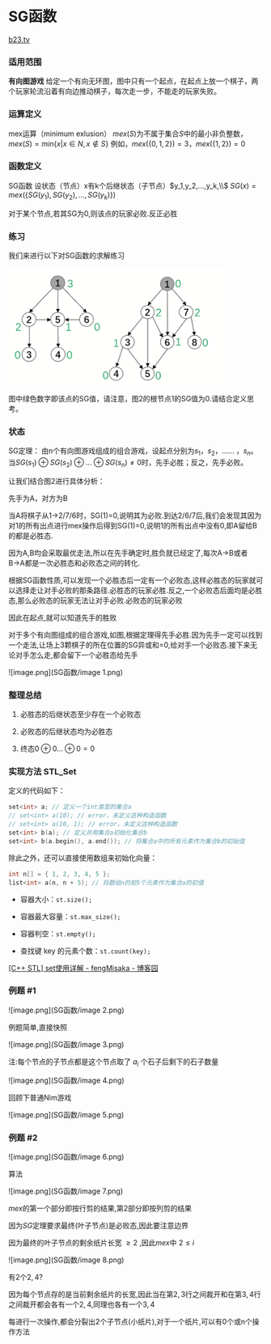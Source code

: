 # SG函数



[b23.tv](https://b23.tv/1EhMtYO)

### 适用范围


**有向图游戏**
给定一个有向无环图，图中只有一个起点，在起点上放一个棋子，两个玩家轮流沿着有向边推动棋子，每次走一步，不能走的玩家失败。


### 运算定义


mex运算（minimum exlusion）
$mex(S)$为不属于集合$S$中的最小非负整数， $mex(S)=min\{x|x\in N,x\notin S\}$ 例如，$mex(\{0,1,2\})=3，mex(\{1,2\})=0$


### 函数定义


SG函数
设状态（节点）x有k个后继状态（子节点）$y_1,y_2,...,y_k,\\$
$SG(x)=mex(\{SG(y_1),SG(y_2),...,SG(y_k)\})$

对于某个节点,若其SG为0,则该点的玩家必败.反正必胜

### 练习

我们来进行以下对SG函数的求解练习

![image.png](SG函数/image.png)

图中绿色数字即该点的SG值，请注意，图2的根节点1的SG值为0.请结合定义思考。

### 状态

SG定理：
由n个有向图游戏组成的组合游戏，设起点分别为$s_{1}$，$s_{2}$，…… ，$s_{n}$。
当$SG(s_{1})\oplus SG(s_{2})\oplus … \oplus SG(s_{n})\neq 0$时，先手必胜；反之，先手必败。



让我们结合图2进行具体分析：

先手为A，对方为B

当A将棋子从1→2/7/6时，SG(1)=0,说明其为必败.到达2/6/7后,我们会发现其因为对1的所有出点进行mex操作后得到SG(1)=0,说明1的所有出点中没有0,即A留给B的都是必胜态.

因为A,B均会采取最优走法,所以在先手确定时,胜负就已经定了,每次A→B或者B→A都是一次必胜态和必败态之间的转化.

根据SG函数性质,可以发现一个必胜态后一定有一个必败态,这样必胜态的玩家就可以选择走让对手必败的那条路径.必胜态的玩家必胜.反之,一个必败态后面均是必胜态,那么必败态的玩家无法让对手必败.必败态的玩家必败

因此在起点,就可以知道先手的胜败



对于多个有向图组成的组合游戏,如图,根据定理得先手必胜.因为先手一定可以找到一个走法,让场上3颗棋子的所在位置的SG异或和=0,给对手一个必败态.接下来无论对手怎么走,都会留下一个必胜态给先手

![image.png](SG函数/image 1.png)

### 整理总结

1. 必胜态的后继状态至少存在一个必败态

2. 必败态的后继状态均为必胜态

3. 终态$0\oplus0...\oplus0=0$



### 实现方法 STL_Set

定义的代码如下：

```C++
set<int> a; // 定义一个int类型的集合a
// set<int> a(10); // error，未定义这种构造函数
// set<int> a(10, 1); // error，未定义这种构造函数
set<int> b(a); // 定义并用集合a初始化集合b
set<int> b(a.begin(), a.end()); // 将集合a中的所有元素作为集合b的初始值
```



除此之外，还可以直接使用数组来初始化向量：

```C++
int n[] = { 1, 2, 3, 4, 5 };
list<int> a(n, n + 5); // 将数组n的前5个元素作为集合a的初值
```

- 容器大小：`st.size();`

- 容器最大容量：`st.max_size();`

- 容器判空：`st.empty();`

- 查找键 key 的元素个数：`st.count(key);`

[[C++ STL] set使用详解 - fengMisaka - 博客园](https://www.cnblogs.com/linuxAndMcu/p/10261014.html)

### 例题 #1

![image.png](SG函数/image 2.png)

例题简单,直接快照

![image.png](SG函数/image 3.png)

注:每个节点的子节点都是这个节点取了 $a_i$ 个石子后剩下的石子数量

![image.png](SG函数/image 4.png)

回顾下普通Nim游戏

![image.png](SG函数/image 5.png)

### 例题 #2

![image.png](SG函数/image 6.png)

算法

![image.png](SG函数/image 7.png)

$mex$的第一个部分即按行剪的结果,第2部分即按列剪的结果

因为$SG$定理要求最终(叶子节点)是必败态,因此要注意边界

因为最终的叶子节点的剩余纸片长宽 $≥2$ ,因此$mex$中 $2≤i$ 

![image.png](SG函数/image 8.png)

有2个$2,4$?

因为每个节点存的是当前剩余纸片的长宽,因此当在第$2,3$行之间裁开和在第$3,4$行之间裁开都会各有一个$2,4$,同理也各有一个$3,4$

每进行一次操作,都会分裂出2个子节点(小纸片),对于一个纸片,可以有0个或n个操作方法

